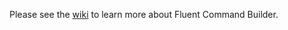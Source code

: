 Please see the [wiki](https://github.com/mattriley/fluent_command_builder/wiki) to learn more about Fluent Command Builder.